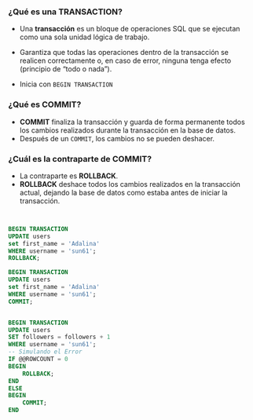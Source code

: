 ###  ¿Qué es una TRANSACTION?

- Una **transacción** es un bloque de operaciones SQL que se ejecutan como una sola unidad lógica de trabajo.
- Garantiza que todas las operaciones dentro de la transacción se realicen correctamente o, en caso de error, ninguna tenga efecto (principio de “todo o nada”).

- Inicia con `BEGIN TRANSACTION`

### ¿Qué es COMMIT?

- **COMMIT** finaliza la transacción y guarda de forma permanente todos los cambios realizados durante la transacción en la base de datos.
- Después de un `COMMIT`, los cambios no se pueden deshacer.

### ¿Cuál es la contraparte de COMMIT?

- La contraparte es **ROLLBACK**.
- **ROLLBACK** deshace todos los cambios realizados en la transacción actual, dejando la base de datos como estaba antes de iniciar la transacción.

```sql


BEGIN TRANSACTION
UPDATE users
set first_name = 'Adalina'
WHERE username = 'sun61';
ROLLBACK;

BEGIN TRANSACTION
UPDATE users
set first_name = 'Adalina'
WHERE username = 'sun61';
COMMIT;


BEGIN TRANSACTION
UPDATE users
SET followers = followers + 1
WHERE username = 'sun61';
-- Simulando el Error
IF @@ROWCOUNT = 0
BEGIN
	ROLLBACK;
END
ELSE
BEGIN
	COMMIT;
END
```